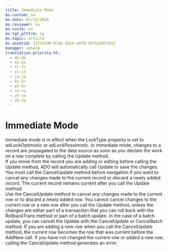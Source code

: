 ```yaml
---
title: Immediate Mode
ms.custom: na
ms.date: 07/11/2016
ms.reviewer: na
ms.suite: na
ms.tgt_pltfrm: na
ms.topic: article
ms.assetid: 31fc53d0-97de-4315-a87b-3bf5cdd1f432
manager: sonalm
translation.priority.ht: 
  - de-de
  - es-es
  - fr-fr
  - it-it
  - ja-jp
  - ko-kr
  - pt-br
  - ru-ru
  - zh-cn
  - zh-tw
---
```

# Immediate Mode
<?xml version="1.0" encoding="utf-8"?>
<developerConceptualDocument xmlns="http://ddue.schemas.microsoft.com/authoring/2003/5" xmlns:xlink="http://www.w3.org/1999/xlink" xmlns:xsi="http://www.w3.org/2001/XMLSchema-instance" xsi:schemaLocation="http://ddue.schemas.microsoft.com/authoring/2003/5 http://dduestorage.blob.core.windows.net/ddueschema/developer.xsd">
  <introduction>
    <para>Immediate mode is in effect when the <legacyBold>LockType</legacyBold> property is set to <legacyBold>adLockOptimistic</legacyBold> or <legacyBold>adLockPessimistic</legacyBold>. In immediate mode, changes to a record are propagated to the data source as soon as you declare the work on a row complete by calling the <legacyBold>Update</legacyBold> method.</para>
  </introduction>
  <section>
    <title>Calling Update</title>
    <content>
      <para>If you move from the record you are adding or editing before calling the <legacyBold>Update</legacyBold> method, ADO will automatically call <legacyBold>Update</legacyBold> to save the changes. You must call the <legacyBold>CancelUpdate</legacyBold> method before navigation if you want to cancel any changes made to the current record or discard a newly added record.</para>
      <para>The current record remains current after you call the <legacyBold>Update</legacyBold> method.</para>
    </content>
  </section>
  <section>
    <title>CancelUpdate</title>
    <content>
      <para>Use the <legacyBold>CancelUpdate</legacyBold> method to cancel any changes made to the current row or to discard a newly added row. You cannot cancel changes to the current row or a new row after you call the <legacyBold>Update</legacyBold> method, unless the changes are either part of a transaction that you can roll back with the <legacyBold>RollbackTrans</legacyBold> method or part of a batch update. In the case of a batch update, you can cancel the <legacyBold>Update</legacyBold> with the <legacyBold>CancelUpdate</legacyBold> or <legacyBold>CancelBatch</legacyBold> method.</para>
      <para>If you are adding a new row when you call the <legacyBold>CancelUpdate</legacyBold> method, the current row becomes the row that was current before the <legacyBold>AddNew</legacyBold> call.</para>
      <para>If you have not changed the current row or added a new row, calling the <legacyBold>CancelUpdate</legacyBold> method generates an error.</para>
    </content>
  </section>
  <relatedTopics />
</developerConceptualDocument>